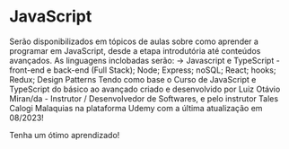 # JavaScript
Serão disponibilizados em tópicos de aulas sobre como aprender a programar em JavaScript, desde a etapa introdutória até conteúdos avançados.
As linguagens inclobadas serão: 
-> Javascript e TypeScript - front-end e back-end (Full Stack); Node; Express; noSQL; React; hooks; Redux; Design Patterns
Tendo como base o Curso de JavaScript e TypeScript do básico ao avançado criado e desenvolvido por Luiz Otávio Miran/da - Instrutor / Desenvolvedor de Softwares, e pelo instrutor Tales Calogi Malaquias na plataforma Udemy com a última atualização em 08/2023!

Tenha um ótimo aprendizado!
